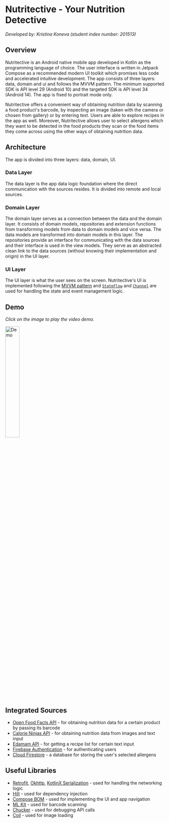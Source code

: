 # Nutritective - Your Nutrition Detective
_Developed by: Kristina Koneva (student index number: 201513)_

## Overview
Nutritective is an Android native mobile app developed in Kotlin as the programming language of choice. The user interface is written in Jetpack Compose as a recommended modern UI toolkit which promises less code and accelerated intuitive development. The app consists of three layers: data, domain and ui and follows the MVVM pattern. The minimum supported SDK is API level 29 (Android 10) and the targeted SDK is API level 34 (Android 14). The app is fixed to portrait mode only. 

Nutritective offers a convenient way of obtaining nutrition data by scanning a food product's barcode, by inspecting an image (taken with the camera or chosen from gallery) or by entering text. Users are able to explore recipes in the app as well. Moreover, Nutritective allows user to select allergens which they want to be detected in the food products they scan or the food items they come across using the other ways of obtaining nutrition data. 

## Architecture
The app is divided into three layers: data, domain, UI.

### Data Layer
The data layer is the app data logic foundation where the direct communication with the sources resides. It is divided into remote and local sources.

### Domain Layer
The domain layer serves as a connection between the data and the domain layer. It consists of domain models, repositories and extension functions from transforming models from data to domain models and vice versa. The data models are transformed into domain models in this layer. The repositories provide an interface
for communicating with the data sources and their interface is used in the view models. They serve as an abstracted clean link to the data sources (without knowing their implementation and origin) in the UI layer.

### UI Layer
The UI layer is what the user sees on the screen. Nutritective's UI is implemented following the [MVVM pattern](https://infinum.com/handbook/android/project-architecture/mvvm) and [`StateFlow`](https://kotlinlang.org/api/kotlinx.coroutines/kotlinx-coroutines-core/kotlinx.coroutines.flow/-state-flow/) and [`Channel`](https://kotlinlang.org/docs/channels.html) are used for handling the state and event management logic.

## Demo
_Click on the image to play the video demo._

<a href="https://youtu.be/RmUxl7B8lyY">
  <img src="https://github.com/kristinakoneva/nutritective/assets/83497391/c8e4024c-d6c1-4d56-a015-83aedd39bd54" alt="Demo" width=30% height=30% />
</a>

## Integrated Sources
- [Open Food Facts API](https://openfoodfacts.github.io/openfoodfacts-server/api/) - for obtaining nutrition data for a certain product by passing its barcode
- [Calorie Ninjas API](https://calorieninjas.com/api) - for obtaining nutrition data from images and text input
- [Edamam API](https://www.edamam.com/) - for getting a recipe list for certain text input
- [Firebase Authentication](https://firebase.google.com/docs/auth/android/start) - for authenticating users
- [Cloud Firestore](https://firebase.google.com/docs/firestore/quickstart) - a database for storing the user's selected allergens

## Useful Libraries
- [Retrofit](https://square.github.io/retrofit/), [Okhttp](https://square.github.io/okhttp/), [KotlinX Serialization](https://github.com/Kotlin/kotlinx.serialization) - used for handling the networking logic
- [Hilt](https://dagger.dev/hilt/) - used for dependency injection
- [Compose BOM](https://developer.android.com/develop/ui/compose/bom) - used for implementing the UI and app navigation
- [ML Kit](https://developers.google.com/ml-kit/vision/barcode-scanning/android) - used for barcode scanning
- [Chucker](https://github.com/ChuckerTeam/chucker) - used for debugging API calls
- [Coil](https://github.com/coil-kt/coil) - used for image loading
